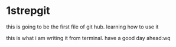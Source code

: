 # 1strepgit
this is going to be the first file of git hub.
learning how to use it

this is what i am writing it from terminal.
have a good day ahead:wq
